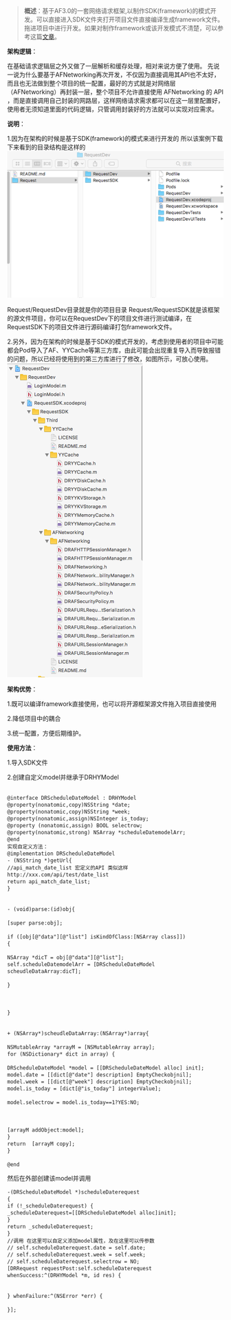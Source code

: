 >**概述**：基于AF3.0的一套网络请求框架,以制作SDK(framework)的模式开发。可以直接进入SDK文件夹打开项目文件直接编译生成framework文件。拖进项目中进行开发。如果对制作framework或该开发模式不清楚，可以参考这篇[文章][文章]。

**架构逻辑**：

在基础请求逻辑层之外又做了一层解析和缓存处理，相对来说方便了使用。 先说一说为什么要基于AFNetworking再次开发，不仅因为直接调用其API也不太好，而且也无法做到整个项目的统一配置，最好的方式就是对网络层（AFNetworking）再封装一层，整个项目不允许直接使用 AFNetworking 的 API ，而是直接调用自己封装的网路层，这样网络请求需求都可以在这一层里配置好，使用者无须知道里面的代码逻辑，只管调用封装好的方法就可以实现对应需求。

**说明**：

1.因为在架构的时候是基于SDK(framework)的模式来进行开发的 所以该案例下载下来看到的目录结构是这样的
![ico原来的样子](https://github.com/jilei6/HttpRequestSDK/blob/master/Request/1.png)

Request/RequestDev目录就是你的项目目录 Request/RequestSDK就是该框架的源文件项目，你可以在RequestDev下的项目文件进行测试编译，在RequestSDK下的项目文件进行源码编译打包framework文件。


2.另外，因为在架构的时候是基于SDK的模式开发的，考虑到使用者的项目中可能都会Pod导入了AF、YYCache等第三方库，由此可能会出现重复导入而导致报错的问题，所以已经将使用到的第三方库进行了修改，如图所示，可放心使用。
![ico原来的样子](https://github.com/jilei6/HttpRequestSDK/blob/master/Request/2.png)


**架构优势**：

1.既可以编译framework直接使用，也可以将开源框架源文件拖入项目直接使用

2.降低项目中的耦合

3.统一配置，方便后期维护。


**使用方法**：

1.导入SDK文件

2.创建自定义model并继承于DRHYModel

```

@interface DRScheduleDateModel : DRHYModel
@property(nonatomic,copy)NSString *date;
@property(nonatomic,copy)NSString *week;
@property(nonatomic,assign)NSInteger is_today;
@property (nonatomic,assign) BOOL selectrow;
@property(nonatomic,strong) NSArray *scheduleDatemodelArr;
@end
实现自定义方法：
@implementation DRScheduleDateModel
- (NSString *)getUrl{
//api_match_date_list 宏定义的API 类似这样http://xxx.com/api/test/date_list
return api_match_date_list;
}


- (void)parse:(id)obj{

[super parse:obj];

if ([obj[@"data"][@"list"] isKindOfClass:[NSArray class]])
{

NSArray *dicT = obj[@"data"][@"list"];
self.scheduleDatemodelArr = [DRScheduleDateModel scheudleDataArray:dicT];

}



}


+ (NSArray*)scheudleDataArray:(NSArray*)array{

NSMutableArray *arrayM = [NSMutableArray array];
for (NSDictionary* dict in array) {

DRScheduleDateModel *model = [[DRScheduleDateModel alloc] init];
model.date = [[dict[@"date"] description] EmptyCheckobjnil];
model.week = [[dict[@"week"] description] EmptyCheckobjnil];
model.is_today = [dict[@"is_today"] integerValue];

model.selectrow = model.is_today==1?YES:NO;



[arrayM addObject:model];
}
return  [arrayM copy];
}

@end
```
然后在外部创建该model并调用

```
-(DRScheduleDateModel *)scheduleDaterequest
{
if (!_scheduleDaterequest) {
_scheduleDaterequest=[[DRScheduleDateModel alloc]init];
}
return _scheduleDaterequest;
}
//调用 在这里可以自定义添加model属性，及在这里可以传参数
// self.scheduleDaterequest.date = self.date;
// self.scheduleDaterequest.week = self.week;
// self.scheduleDaterequest.selectrow = NO;
[DRRequest requestPost:self.scheduleDaterequest whenSuccess:^(DRHYModel *m, id res) {


} whenFailure:^(NSError *err) {

}];
```




[文章]:http://www.cocoachina.com/ios/20150127/11022.html
